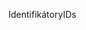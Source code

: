 <span data-ttu-id="0b604-101">Identifikátory</span><span class="sxs-lookup"><span data-stu-id="0b604-101">IDs</span></span>